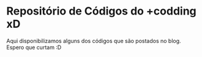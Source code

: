 Repositório de Códigos do +codding xD
========

Aqui disponibilizamos alguns dos códigos que são postados no blog. Espero que curtam :D